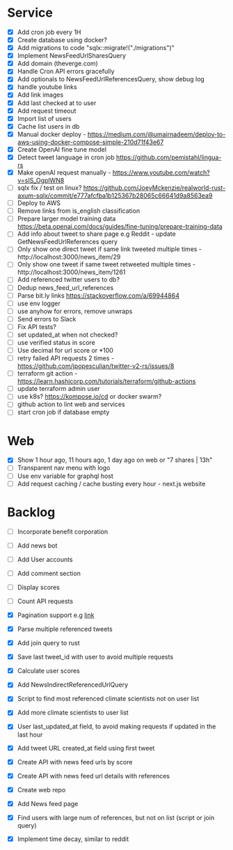 # Service
- [x] Add cron job every 1H
- [x] Create database using docker?
- [x] Add migrations to code "sqlx::migrate!("./migrations")"
- [x] Implement NewsFeedUrlSharesQuery
- [x] Add domain (theverge.com)
- [x] Handle Cron API errors gracefully
- [x] Add optionals to NewsFeedUrlReferencesQuery, show debug log
- [x] handle youtube links
- [x] Add link images
- [x] Add last checked at to user
- [x] Add request timeout
- [x] Import list of users
- [x] Cache list users in db
- [x] Manual docker deploy - https://medium.com/@umairnadeem/deploy-to-aws-using-docker-compose-simple-210d71f43e67
- [x] Create OpenAI fine tune model
- [x] Detect tweet language in cron job https://github.com/pemistahl/lingua-rs
- [x] Make openAI request manually - https://www.youtube.com/watch?v=sIS_OgplWN8
- [ ] sqlx fix / test on linux?  https://github.com/JoeyMckenzie/realworld-rust-axum-sqlx/commit/e777afcfba1b125367b28065c66641d9a8563ea9
- [ ] Deploy to AWS
- [ ] Remove links from is_english classification
- [ ] Prepare larger model training data https://beta.openai.com/docs/guides/fine-tuning/prepare-training-data
- [ ] Add info about tweet to share page e.g Reddit - update GetNewsFeedUrlReferences query
- [ ] Only show one direct tweet if same link tweeted multiple times - http://localhost:3000/news_item/29
- [ ] Only show one tweet if same tweet retweeted multiple times - http://localhost:3000/news_item/1261
- [ ] Add referenced twitter users to db?
- [ ] Dedup news_feed_url_references
- [ ] Parse bit.ly links https://stackoverflow.com/a/69944864
- [ ] use env logger
- [ ] use anyhow for errors, remove unwraps
- [ ] Send errors to Slack 
- [ ] Fix API tests?
- [ ] set updated_at when not checked?
- [ ] use verified status in score
- [ ] Use decimal for url score or *100 
- [ ] retry failed API requests 2 times - https://github.com/jpopesculian/twitter-v2-rs/issues/8
- [ ] terraform git action - https://learn.hashicorp.com/tutorials/terraform/github-actions
- [ ] update terraform admin user 
- [ ] use k8s? https://kompose.io/cd or docker swarm?
- [ ] github action to lint web and services
- [ ] start cron job if database empty

# Web
- [x] Show 1 hour ago, 11 hours ago, 1 day ago on web or "7 shares | 13h"
- [ ] Transparent nav menu with logo
- [ ] Use env variable for graphql host
- [ ] Add request caching / cache busting every hour - next.js website

# Backlog

- [ ] Incorporate benefit corporation
- [ ] Add news bot 
- [ ] Add User accounts
- [ ] Add comment section
- [ ] Display scores
- [ ] Count API requests


- [x] Pagination support e.g [link](https://github.com/ekuinox/mikage/blob/7c96ae27021a6e9236a8408a05ea15efdf59f291/src/twitter.rs)
- [x] Parse multiple referenced tweets
- [x] Add join query to rust
- [x] Save last tweet_id with user to avoid multiple requests
- [x] Calculate user scores
- [x] Add NewsIndirectReferencedUrlQuery
- [x] Script to find most referenced climate scientists not on user list
- [x] Add more climate scientists to user list
- [x] User last_updated_at field, to avoid making requests if updated in the last hour
- [x] Add tweet URL created_at field using first tweet
- [x] Create API with news feed urls by score
- [x] Create API with news feed url details with references
- [x] Create web repo
- [x] Add News feed page
- [x] Find users with large num of references, but not on list (script or join query)
- [x] Implement time decay, similar to reddit
